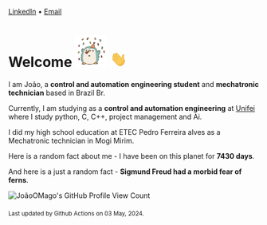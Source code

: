 [LinkedIn](https://www.linkedin.com/in/joão-pedro-gozzoli-b95641301/) &bull;
[Email](joaopedrogozzoli@gmail.com)

# Welcome <img src="happy.gif" height="64px" /> <img src="wave.gif" height="32px" />

I am João, a  **control and automation engineering student** and **mechatronic technician** based in Brazil Br.

Currently, I am studying as a **control and automation engineering** at [Unifei](https://unifei.edu.br) where I study python, C, C++, project management and Ai.

I did my high school education at ETEC Pedro Ferreira alves as a Mechatronic technician in Mogi Mirim.

Here is a random fact about me - I have been on this planet for **7430 days**.

And here is a just a random fact -  **Sigmund Freud had a morbid fear of ferns**.

![JoãoOMago's GitHub Profile View Count](https://komarev.com/ghpvc/?username=JoaoOMago)

<sub>Last updated by Github Actions on 03 May, 2024.</sub>
